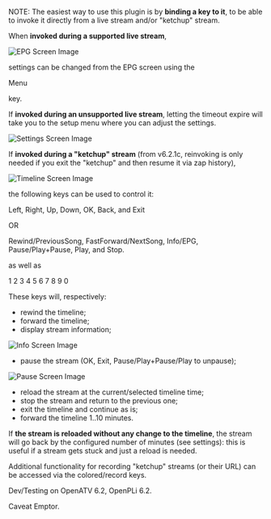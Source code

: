 NOTE: The easiest way to use this plugin is
by **binding a key to it**, to be able to
invoke it directly from a live stream and/or
"ketchup" stream.

When **invoked during a supported live stream**,

![EPG Screen Image](https://github.com/oottppxx/enigma2/blob/master/plugins/heinz/screenshots/abc-ku-example-0.jpg)

settings can be changed from the EPG screen
using the

 Menu

key.

If **invoked during an unsupported live stream**,
letting the timeout expire will take you to
the setup menu where you can adjust the
settings.

![Settings Screen Image](https://github.com/oottppxx/enigma2/blob/master/plugins/heinz/screenshots/setup-example.jpg)

If **invoked during a "ketchup" stream** (from v6.2.1c, reinvoking is only needed if you exit the "ketchup" and then
resume it via zap history),

![Timeline Screen Image](https://github.com/oottppxx/enigma2/blob/master/plugins/heinz/screenshots/abc-ku-example-1.jpg)

the following keys can be used to control it:

 Left, Right, Up, Down, OK, Back, and Exit

 OR

 Rewind/PreviousSong, FastForward/NextSong,
 Info/EPG, Pause/Play+Pause, Play, and Stop.

as well as

1 2 3 4 5 6 7 8 9 0

These keys will, respectively:
- rewind the timeline;
- forward the timeline;
- display stream information;

![Info Screen Image](https://github.com/oottppxx/enigma2/blob/master/plugins/heinz/screenshots/abc-ku-example-2.jpg)

- pause the stream (OK, Exit, Pause/Play+Pause/Play
to unpause);

![Pause Screen Image](https://github.com/oottppxx/enigma2/blob/master/plugins/heinz/screenshots/abc-ku-example-3.jpg)

- reload the stream at the current/selected
timeline time;
- stop the stream and return to the previous one;
- exit the timeline and continue as is;
- forward the timeline 1..10 minutes.

If **the stream is reloaded without any change to
the timeline**, the stream will go back by
the configured number of minutes (see settings):
this is useful if a stream gets stuck and just a
reload is needed.

Additional functionality for recording "ketchup"
streams (or their URL) can be accessed via the
colored/record keys.


Dev/Testing on OpenATV 6.2, OpenPLi 6.2.

Caveat Emptor.

